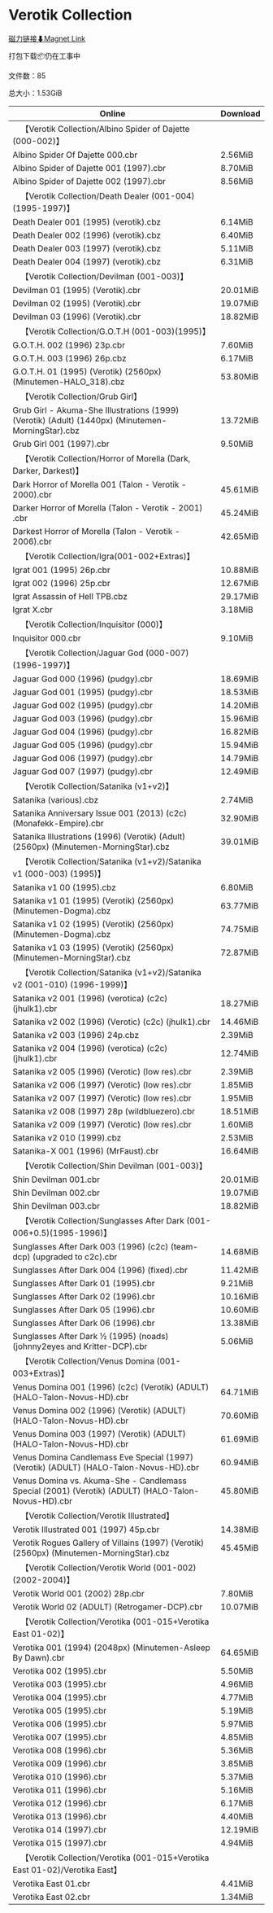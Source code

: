 # Verotik Collection

[磁力链接⬇Magnet Link](magnet:?xt=urn:btih:85b84cf612d1ccdb3f75a8dd12a727a713a49341&dn=Verotik%20Collection)

打包下载📦仍在工事中

文件数：85

总大小：1.53GiB

Online | Download
--- | ---
&emsp;【Verotik Collection/Albino Spider of Dajette (000-002)】 | 
Albino Spider Of Dajette 000.cbr | 2.56MiB
Albino Spider of Dajette 001 (1997).cbr | 8.70MiB
Albino Spider of Dajette 002 (1997).cbr | 8.56MiB
&emsp;【Verotik Collection/Death Dealer (001-004)(1995-1997)】 | 
Death Dealer 001 (1995) (verotik).cbz | 6.14MiB
Death Dealer 002 (1996) (verotik).cbz | 6.40MiB
Death Dealer 003 (1997) (verotik).cbz | 5.11MiB
Death Dealer 004 (1997) (verotik).cbz | 6.31MiB
&emsp;【Verotik Collection/Devilman (001-003)】 | 
Devilman 01 (1995) (Verotik).cbr | 20.01MiB
Devilman 02 (1995) (Verotik).cbr | 19.07MiB
Devilman 03 (1996) (Verotik).cbr | 18.82MiB
&emsp;【Verotik Collection/G.O.T.H (001-003)(1995)】 | 
G.O.T.H. 002 (1996) 23p.cbr | 7.60MiB
G.O.T.H. 003 (1996) 26p.cbz | 6.17MiB
G.O.T.H. 01 (1995) (Verotik) (2560px) (Minutemen-HALO\_318).cbz | 53.80MiB
&emsp;【Verotik Collection/Grub Girl】 | 
Grub Girl - Akuma-She Illustrations (1999) (Verotik) (Adult) (1440px) (Minutemen-MorningStar).cbz | 13.72MiB
Grub Girl 001 (1997).cbr | 9.50MiB
&emsp;【Verotik Collection/Horror of Morella (Dark, Darker, Darkest)】 | 
Dark Horror of Morella 001 (Talon - Verotik - 2000).cbr | 45.61MiB
Darker Horror of Morella (Talon - Verotik - 2001) .cbr | 45.24MiB
Darkest Horror of Morella (Talon - Verotik - 2006).cbr | 42.65MiB
&emsp;【Verotik Collection/Igra(001-002+Extras)】 | 
Igrat 001 (1995) 26p.cbr | 10.88MiB
Igrat 002 (1996) 25p.cbr | 12.67MiB
Igrat Assassin of Hell TPB.cbz | 29.17MiB
Igrat X.cbr | 3.18MiB
&emsp;【Verotik Collection/Inquisitor (000)】 | 
Inquisitor 000.cbr | 9.10MiB
&emsp;【Verotik Collection/Jaguar God (000-007)(1996-1997)】 | 
Jaguar God 000 (1996) (pudgy).cbr | 18.69MiB
Jaguar God 001 (1995) (pudgy).cbr | 18.53MiB
Jaguar God 002 (1995) (pudgy).cbr | 14.20MiB
Jaguar God 003 (1996) (pudgy).cbr | 15.96MiB
Jaguar God 004 (1996) (pudgy).cbr | 16.82MiB
Jaguar God 005 (1996) (pudgy).cbr | 15.94MiB
Jaguar God 006 (1997) (pudgy).cbr | 14.79MiB
Jaguar God 007 (1997) (pudgy).cbr | 12.49MiB
&emsp;【Verotik Collection/Satanika (v1+v2)】 | 
Satanika (various).cbz | 2.74MiB
Satanika Anniversary Issue 001 (2013) (c2c) (Monafekk-Empire).cbr | 32.90MiB
Satanika Illustrations (1996) (Verotik) (Adult) (2560px) (Minutemen-MorningStar).cbz | 39.01MiB
&emsp;【Verotik Collection/Satanika (v1+v2)/Satanika v1 (000-003) (1995)】 | 
Satanika v1 00 (1995).cbz | 6.80MiB
Satanika v1 01 (1995) (Verotik) (2560px) (Minutemen-Dogma).cbz | 63.77MiB
Satanika v1 02 (1995) (Verotik) (2560px) (Minutemen-Dogma).cbz | 74.75MiB
Satanika v1 03 (1995) (Verotik) (2560px) (Minutemen-MorningStar).cbz | 72.87MiB
&emsp;【Verotik Collection/Satanika (v1+v2)/Satanika v2 (001-010) (1996-1999)】 | 
Satanika v2 001 (1996) (verotica) (c2c) (jhulk1).cbr | 18.27MiB
Satanika v2 002 (1996) (Verotic) (c2c) (jhulk1).cbr | 14.46MiB
Satanika v2 003 (1996) 24p.cbz | 2.39MiB
Satanika v2 004 (1996) (verotica) (c2c) (jhulk1).cbr | 12.74MiB
Satanika v2 005 (1996) (Verotic) (low res).cbr | 2.39MiB
Satanika v2 006 (1997) (Verotic) (low res).cbr | 1.85MiB
Satanika v2 007 (1997) (Verotic) (low res).cbr | 1.95MiB
Satanika v2 008 (1997) 28p (wildbluezero).cbr | 18.51MiB
Satanika v2 009 (1997) (Verotic) (low res).cbr | 1.60MiB
Satanika v2 010 (1999).cbz | 2.53MiB
Satanika-X 001 (1996) (MrFaust).cbr | 16.64MiB
&emsp;【Verotik Collection/Shin Devilman (001-003)】 | 
Shin Devilman 001.cbr | 20.01MiB
Shin Devilman 002.cbr | 19.07MiB
Shin Devilman 003.cbr | 18.82MiB
&emsp;【Verotik Collection/Sunglasses After Dark (001-006+0.5)(1995-1996)】 | 
Sunglasses After Dark 003 (1996) (c2c) (team-dcp) (upgraded to c2c).cbr | 14.68MiB
Sunglasses After Dark 004 (1996) (fixed).cbr | 11.42MiB
Sunglasses After Dark 01 (1995).cbr | 9.21MiB
Sunglasses After Dark 02 (1996).cbr | 10.16MiB
Sunglasses After Dark 05 (1996).cbr | 10.60MiB
Sunglasses After Dark 06 (1996).cbr | 13.38MiB
Sunglasses After Dark ½ (1995) (noads) (johnny2eyes and Kritter-DCP).cbr | 5.06MiB
&emsp;【Verotik Collection/Venus Domina (001-003+Extras)】 | 
Venus Domina 001 (1996) (c2c) (Verotik) (ADULT) (HALO-Talon-Novus-HD).cbr | 64.71MiB
Venus Domina 002 (1996) (Verotik) (ADULT) (HALO-Talon-Novus-HD).cbr | 70.60MiB
Venus Domina 003 (1997) (Verotik) (ADULT) (HALO-Talon-Novus-HD).cbr | 61.69MiB
Venus Domina Candlemass Eve Special (1997) (Verotik) (ADULT) (HALO-Talon-Novus-HD).cbr | 60.94MiB
Venus Domina vs. Akuma-She - Candlemass Special (2001) (Verotik) (ADULT) (HALO-Talon-Novus-HD).cbr | 45.80MiB
&emsp;【Verotik Collection/Verotik Illustrated】 | 
Verotik Illustrated 001 (1997) 45p.cbr | 14.38MiB
Verotik Rogues Gallery of Villains (1997) (Verotik) (2560px) (Minutemen-MorningStar).cbz | 45.45MiB
&emsp;【Verotik Collection/Verotik World (001-002)(2002-2004)】 | 
Verotik World 001 (2002) 28p.cbr | 7.80MiB
Verotik World 02 (ADULT) (Retrogamer-DCP).cbr | 10.07MiB
&emsp;【Verotik Collection/Verotika (001-015+Verotika East 01-02)】 | 
Verotika 001 (1994) (2048px) (Minutemen-Asleep By Dawn).cbr | 64.65MiB
Verotika 002 (1995).cbr | 5.50MiB
Verotika 003 (1995).cbr | 4.96MiB
Verotika 004 (1995).cbr | 4.77MiB
Verotika 005 (1995).cbr | 5.19MiB
Verotika 006 (1995).cbr | 5.97MiB
Verotika 007 (1995).cbr | 4.85MiB
Verotika 008 (1996).cbr | 5.36MiB
Verotika 009 (1996).cbr | 3.85MiB
Verotika 010 (1996).cbr | 5.37MiB
Verotika 011 (1996).cbr | 5.16MiB
Verotika 012 (1996).cbr | 6.17MiB
Verotika 013 (1996).cbr | 4.40MiB
Verotika 014 (1997).cbr | 12.19MiB
Verotika 015 (1997).cbr | 4.94MiB
&emsp;【Verotik Collection/Verotika (001-015+Verotika East 01-02)/Verotika East】 | 
Verotika East 01.cbr | 4.41MiB
Verotika East 02.cbr | 1.34MiB